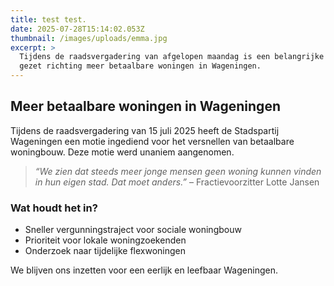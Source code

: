 ```yaml
---
title: test test.
date: 2025-07-28T15:14:02.053Z
thumbnail: /images/uploads/emma.jpg
excerpt: >
  Tijdens de raadsvergadering van afgelopen maandag is een belangrijke stap
  gezet richting meer betaalbare woningen in Wageningen.
---
```

## Meer betaalbare woningen in Wageningen

Tijdens de raadsvergadering van 15 juli 2025 heeft de Stadspartij Wageningen een motie ingediend voor het versnellen van betaalbare woningbouw. Deze motie werd unaniem aangenomen.

> *“We zien dat steeds meer jonge mensen geen woning kunnen vinden in hun eigen stad. Dat moet anders.”* – Fractievoorzitter Lotte Jansen

### Wat houdt het in?

* Sneller vergunningstraject voor sociale woningbouw
* Prioriteit voor lokale woningzoekenden
* Onderzoek naar tijdelijke flexwoningen

We blijven ons inzetten voor een eerlijk en leefbaar Wageningen.